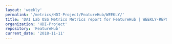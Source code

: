 ```yaml
---
layout: 'weekly'
permalink: '/metrics/HDI-Project/FeatureHub/WEEKLY/'
title: 'DAI Lab OSS Metrics Metrics report for FeatureHub | WEEKLY-REPORT-2018-11-11'
organization: 'HDI-Project'
repository: 'FeatureHub'
current_date: '2018-11-11'
---
```

